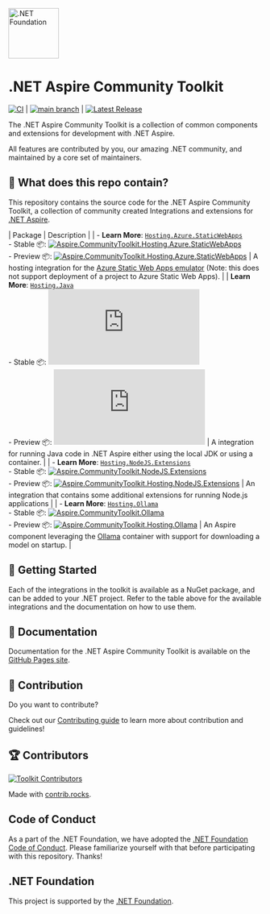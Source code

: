 [<img src="https://raw.githubusercontent.com/dotnet-foundation/swag/master/logo/dotnetfoundation_v4.svg" alt=".NET Foundation" width=100>](https://dotnetfoundation.org)

# .NET Aspire Community Toolkit

[![CI](https://github.com/CommunityToolkit/Aspire/actions/workflows/dotnet-ci.yml/badge.svg)](https://github.com/CommunityToolkit/Aspire/actions/workflows/dotnet-ci.yml) | [![main branch](https://github.com/CommunityToolkit/Aspire/actions/workflows/dotnet-main.yml/badge.svg)](https://github.com/CommunityToolkit/Aspire/actions/workflows/dotnet-main.yml) | [![Latest Release](https://github.com/CommunityToolkit/Aspire/actions/workflows/dotnet-release.yml/badge.svg)](https://github.com/CommunityToolkit/Aspire/actions/workflows/dotnet-release.yml)

The .NET Aspire Community Toolkit is a collection of common components and extensions for development with .NET Aspire.

All features are contributed by you, our amazing .NET community, and maintained by a core set of maintainers.

## 👀 What does this repo contain?

This repository contains the source code for the .NET Aspire Community Toolkit, a collection of community created Integrations and extensions for [.NET Aspire](https://aka.ms/dotnet/aspire).

| Package | Description |
| - **Learn More**: [`Hosting.Azure.StaticWebApps`][swa-integration-docs] <br /> - Stable 📦: [![Aspire.CommunityToolkit.Hosting.Azure.StaticWebApps][swa-shields]][swa-nuget] <br /> - Preview 📦: [![Aspire.CommunityToolkit.Hosting.Azure.StaticWebApps][swa-shields-preview]][swa-nuget-preview] | A hosting integration for the [Azure Static Web Apps emulator](https://learn.microsoft.com/azure/static-web-apps/static-web-apps-cli-overview) (Note: this does not support deployment of a project to Azure Static Web Apps). |
| **Learn More**: [`Hosting.Java`][java-integration-docs] <br /> - Stable 📦: [![Aspire.CommunityToolkit.Hosting.Java][java-shields]][java-nuget] <br /> - Preview 📦: [![Aspire.CommunityToolkit.Hosting.Java][java-shields-preview]][java-nuget-preview] | A integration for running Java code in .NET Aspire either using the local JDK or using a container. |
| - **Learn More**: [`Hosting.NodeJS.Extensions`][nodejs-ext-integration-docs] <br /> - Stable 📦: [![Aspire.CommunityToolkit.NodeJS.Extensions][nodejs-ext-shields]][nodejs-ext-nuget] <br /> - Preview 📦: [![Aspire.CommunityToolkit.Hosting.NodeJS.Extensions][nodejs-ext-shields-preview]][nodejs-ext-nuget-preview] | An integration that contains some additional extensions for running Node.js applications |
| - **Learn More**: [`Hosting.Ollama`][ollama-integration-docs] <br /> - Stable 📦: [![Aspire.CommunityToolkit.Ollama][ollama-shields]][ollama-nuget] <br /> - Preview 📦: [![Aspire.CommunityToolkit.Hosting.Ollama][ollama-shields-preview]][ollama-nuget-preview] | An Aspire component leveraging the [Ollama](https://ollama.com) container with support for downloading a model on startup. |

## 🙌 Getting Started

Each of the integrations in the toolkit is available as a NuGet package, and can be added to your .NET project. Refer to the table above for the available integrations and the documentation on how to use them.

## 📃 Documentation

Documentation for the .NET Aspire Community Toolkit is available on the [GitHub Pages site](https://learn.microsoft.com/dotnet/communitytoolkit/aspire/).

## 🚀 Contribution

Do you want to contribute?

Check out our [Contributing guide](./CONTRIBUTING.md) to learn more about contribution and guidelines!

## 🏆 Contributors

[![Toolkit Contributors](https://contrib.rocks/image?repo=CommunityToolkit/aspire)](https://github.com/CommunityToolkit/aspire/graphs/contributors)

Made with [contrib.rocks](https://contrib.rocks).

## Code of Conduct

As a part of the .NET Foundation, we have adopted the [.NET Foundation Code of Conduct](https://dotnetfoundation.org/code-of-conduct). Please familiarize yourself with that before participating with this repository. Thanks!

## .NET Foundation

This project is supported by the [.NET Foundation](https://dotnetfoundation.org).

[swa-integration-docs]: https://learn.microsoft.com/dotnet/communitytoolkit/aspire/integrations/hosting-azure-static-web-apps
[swa-shields]: https://img.shields.io/nuget/v/Aspire.CommunityToolkit.Hosting.Azure.StaticWebApps
[swa-nuget]: https://nuget.org/packages/Aspire.CommunityToolkit.Hosting.Azure.StaticWebApps/
[swa-shields-preview]: https://img.shields.io/nuget/v/Aspire.CommunityToolkit.Hosting.Azure.StaticWebApps?label=nuget%20(preview)
[swa-nuget-preview]: https://nuget.org/packages/Aspire.CommunityToolkit.Hosting.Azure.StaticWebApps/absoluteLatest
[java-integration-docs]: https://learn.microsoft.com/dotnet/communitytoolkit/aspire/integrations/hosting-java
[java-shields]: https://img.shields.io/nuget/v/Aspire.CommunityToolkit.Hosting.Java
[java-nuget]: https://nuget.org/packages/Aspire.CommunityToolkit.Hosting.Java/
[java-shields-preview]: https://img.shields.io/nuget/v/Aspire.CommunityToolkit.Hosting.Java?label=nuget%20(preview)
[java-nuget-preview]: https://nuget.org/packages/Aspire.CommunityToolkit.Hosting.Java/absoluteLatest
[nodejs-ext-integration-docs]: https://learn.microsoft.com/dotnet/communitytoolkit/aspire/integrations/hosting-nodejs-extensions
[nodejs-ext-shields]: https://img.shields.io/nuget/v/Aspire.CommunityToolkit.Hosting.NodeJS.Extensions
[nodejs-ext-nuget]: https://nuget.org/packages/Aspire.CommunityToolkit.Hosting.NodeJS.Extensions/
[nodejs-ext-shields-preview]: https://img.shields.io/nuget/v/Aspire.CommunityToolkit.Hosting.NodeJS.Extensions?label=nuget%20(preview)
[nodejs-ext-nuget-preview]: https://nuget.org/packages/Aspire.CommunityToolkit.Hosting.NodeJS.Extensions/absoluteLatest
[ollama-integration-docs]: https://learn.microsoft.com/dotnet/communitytoolkit/aspire/integrations/hosting-ollama
[ollama-shields]: https://img.shields.io/nuget/v/Aspire.CommunityToolkit.Hosting.Ollama
[ollama-nuget]: https://nuget.org/packages/Aspire.CommunityToolkit.Hosting.Ollama/
[ollama-shields-preview]: https://img.shields.io/nuget/v/Aspire.CommunityToolkit.Hosting.Ollama?label=nuget%20(preview)
[ollama-nuget-preview]: https://nuget.org/packages/Aspire.CommunityToolkit.Hosting.Ollama/absoluteLatest
